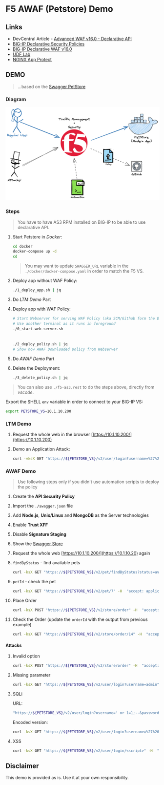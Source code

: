 # F5 AWAF (Petstore) Demo

## Links
- DevCentral Article - [Advanced WAF v16.0 - Declarative API](https://devcentral.f5.com/s/articles/Advanced-WAF-v16-0-Declarative-API)
- [BIG-IP Declarative Security Policies](https://techdocs.f5.com/en-us/bigip-15-1-0/big-ip-declarative-security-policy.html)
- [BIG-IP Declarative WAF v16.0](https://clouddocs.f5.com/products/waf-declarative-policy/declarative_policy_v16_0_0.html)
- [UDF Lab](https://udf.f5.com/b/f7911998-b557-47b1-8228-1552aa985100)
- [NGINX App Protect](https://docs.nginx.com/nginx-app-protect/policy/)

## DEMO
> ...based on the [Swagger PetStore](https://petstore.swagger.io/#/)



### Diagram

![f5-declarative-waf-diagram](img/README/f5-declarative-waf-diagram.png)

### Steps
> You have to have AS3 RPM installed on BIG-IP to be able to use declarative API.

1. Start Petstore in *Docker*:
    ```bash
    cd docker
    docker-compose up -d
    cd
    ```
    > You may want to update `SWAGGER_URL` variable in the `./docker/docker-compose.yaml` in order to match the F5 VS.

2. Deploy app without WAF Policy:

    ```bash
    ./1_deploy_app.sh | jq
    ```

3. Do *LTM Demo* Part

4. Deploy app with WAF Policy:

    ```bash
    # Start Webserver for serving WAF Policy (aka SCM/Github form the Diagram)
    # Use another terminal as it runs in foreground
    ./0_start-web-server.sh
    
    
    ./2_deploy_policy.sh | jq
    # Show how AWAF Downloaded policy from Webserver
    ```

5. Do *AWAF Demo* Part

6. Delete the Deployment:
    ```bash
    ./3_delete_policy.sh | jq
    ```
> You can also use `./f5-as3.rest` to do the steps above, directly from _vscode_.

Export the SHELL `env` variable in order to connect to your BIG-IP VS:

```bash
export PETSTORE_VS=10.1.10.200
```



### LTM Demo

1. Request the whole web in the browser [https://10.1.10.200/](https://10.1.10.200)
1. Demo an Application Attack:

    ```bash
   curl -vksX GET "https://${PETSTORE_VS}/v2/user/login?username=%27%20or%201%3D1%3B--%26password%3Dtest" -H  "accept: application/json"
   ```

### AWAF Demo
> Use following steps only if you didn't use automation scripts to deploy the policy
1. Create the **API Security Policy**
1. Import the `./swagger.json` file
1. Add **Node.js**, **Unix/Linux** and **MongoDB** as the Server technologies
1. Enable **Trust XFF**
1. Disable **Signature Staging**
1. Show the [Swagger Store](https://petstore.swagger.io/#/)



1. Request the whole web [https://10.1.10.200/](https://10.1.10.20) again
1. `findByStatus` - find available pets

    ```bash
    curl -ksX GET "https://${PETSTORE_VS}/v2/pet/findByStatus?status=available" -H  "accept: application/json" | jq
    ```
1. `petId` - check the pet

    ```bash
    curl -ksX GET "https://${PETSTORE_VS}/v2/pet/7" -H  "accept: application/json" | jq
    ```

1. Place Order

    ```bash
    curl -ksX POST "https://${PETSTORE_VS}/v2/store/order" -H  "accept: application/json" -H  "Content-Type: application/json" -d "{  \"id\": 0,  \"petId\": 7,  \"quantity\": 1,  \"shipDate\": \"2020-08-18T10:10:30.747Z\",  \"status\": \"placed\",  \"complete\": true}" | jq
    ```

1. Check the Order (update the `orderId` with the output from previous example)

    ```bash
    curl -ksX GET "https://${PETSTORE_VS}/v2/store/order/14" -H  "accept: application/json" | jq
    ```

#### Attacks

1. Invalid option

    ```bash
    curl -ksX POST "https://${PETSTORE_VS}/v2/store/order" -H  "accept: application/json" -H  "Content-Type: application/json" -d "{  \"id\": 0,  \"petId\": 7,  \"quantity\": 1,  \"shipDate\": \"2020-08-18T10:10:30.747Z\",  \"status\": \"paid\",  \"complete\": true}" | jq
    ```

1. Missing parameter

    ```bash
    curl -ksX GET "https://${PETSTORE_VS}/v2/user/login?username=admin" -H  "accept: application/json" | jq
    ```

1. SQLi

    URL:
    ```bash
    "https://${PETSTORE_VS}/v2/user/login?username=' or 1=1;--&password=test"
    ```

    Encoded version:
    ```bash
    curl -ksX GET "https://${PETSTORE_VS}/v2/user/login?username=%27%20or%201%3D1%3B--%26password%3Dtest" -H  "accept: application/json" | jq
    ```

1. XSS

    ```bash
    curl -ksX GET "https://${PETSTORE_VS}/v2/user/login/<script>" -H  "accept: application/json" | jq
    ```


## Disclaimer

This demo is provided as is. Use it at your own responsibility.

